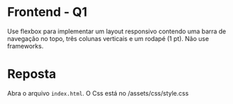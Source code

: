 # Frontend - Q1

Use flexbox para implementar um layout responsivo contendo uma barra de navegação no topo, três colunas verticais e um rodapé (1 pt). Não use frameworks.

# Reposta 

Abra o arquivo `index.html`. O Css está no /assets/css/style.css